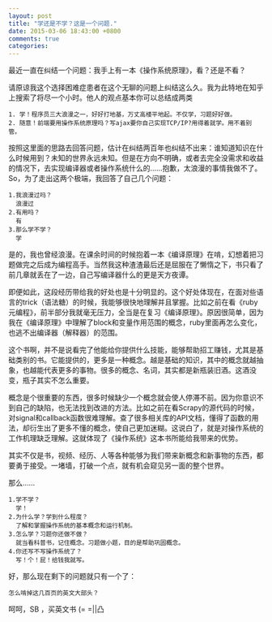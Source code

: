 ```yaml
---
layout: post
title: "学还是不学？这是一个问题."
date: 2015-03-06 18:43:00 +0800
comments: true
categories: 
---
```


最近一直在纠结一个问题：我手上有一本《操作系统原理》，看？还是不看？

请原谅我这个选择困难症患者在这个无聊的问题上纠结这么久。我为此特地在知乎上搜索了将尽一个小时。他人的观点基本你可以总结成两类

```
1. 学！程序员三大浪漫之一，好好打地基，万丈高楼平地起。不仅学，习题好好做。
2. 随意！前端要用操作系统原理吗？写ajax要你自己实现TCP/IP?用得着就学。用不着别管。
```

按照这里面的思路去回答问题，估计在纠结两百年也纠结不出来：谁知道知识在什么时候用到？未知的世界永远未知。但是在方向不明确，或者去完全没需求和收益的情况下，去实现编译器或者操作系统什么的……抱歉，太浪漫的事情我做不了。So，为了走出这两个极端，我回答了自己几个问题：

```
1.我浪漫过吗？
  浪漫过
2.有用吗？
  有
3.那么学不学？
  学
```

是的，我也曾经浪漫。在课余时间的时候抱着一本《编译原理》在啃，幻想着把习题做完之后成为编程高手。当然我这种渣渣最后还是屈服在了懒惰之下，书只看了前几章就丢在了一边，自己写编译器什么的更是天方夜谭。

即便如此，这段经历带给我的好处也是十分明显的。这个好处体现在，在面对些语言的trick（语法糖）的时候，我能够很快地理解并且掌握。比如之前在看《ruby元编程》，前半部分我就毫无压力，全当是在复习《编译原理》。原因很简单，因为我在《编译原理》中理解了block和变量作用范围的概念，ruby里面再怎么变化，也逃不出编译器（解释器）的范围。

这个书啊，并不是说看完了他能给你提供什么技能，能够帮助招工赚钱，尤其是基础类别的书。它能提供的，更多是一种概念。越是基础的知识，其中的概念就越抽象，也越能代表更多的事物。很多的概念、名词，其实都是新瓶装旧酒。这酒没变，瓶子其实不怎么重要。

概念是个很重要的东西，很多时候缺少一个概念就会使人停滞不前。因为你意识不到自己的缺陷，也无法找到改进的方法。比如之前在看Scrapy的源代码的时候，对signal和callback函数很难理解。查了很多相关库的API文档，懂得了函数的用法，却衍生出了更多不懂的概念，使自己更加迷糊。这说白了，就是对操作系统的工作机理缺乏理解。这就体现了《操作系统》这本书所能给我带来的优势。

其实不仅是书，视频、经历、人等各种能够为我们带来新概念和新事物的东西，都要勇于接受。一堵墙，打破一个点，就有机会窥见另一面的整个世界。

那么……

```
1.学不学？
  学！
2.为什么学？学到什么程度？
  了解和掌握操作系统的基本概念和运行机制。
3.怎么学？习题你还做不做？
  就当看科普书，记住概念。习题做小题，目的是帮助巩固概念。
4.你还写不写操作系统了？
  写！个！屁！给钱我就写。
```

好，那么现在剩下的问题就只有一个了： 

```
怎么啃掉这几百页的英文大部头？
```
呵呵，SB ，买英文书 (= =||凸
